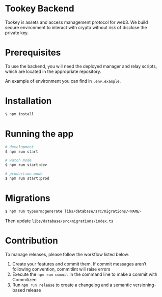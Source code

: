 # Tookey Backend

Tookey is assets and access management protocol for web3. We build secure environment to interact with crypto without risk of disclose the private key.

# Prerequisites

To use the backend, you will need the deployed manager and relay scripts, which are located in the appropriate repository.

Аn example of environment you can find in `.env.example`.

# Installation

```bash
$ npm install
```

# Running the app

```bash
# development
$ npm run start

# watch mode
$ npm run start:dev

# production mode
$ npm run start:prod
```

# Migrations

```bash
$ npm run typeorm:generate libs/database/src/migrations/<NAME>
```

Then update `libs/database/src/migrations/index.ts`

# Contribution

To manage releases, please follow the workflow listed below:

1. Create your features and commit them. If commit messages aren’t following convention, commitlint will raise errors
1. Execute the `npm run commit` in the command line to make a commit with Commitizen
1. Run `npm run release` to create a changelog and a semantic versioning-based release

